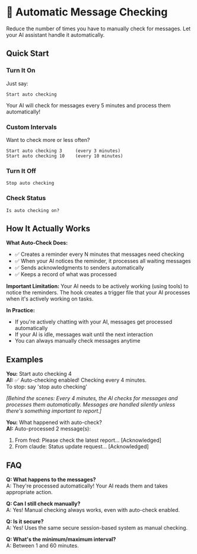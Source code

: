 # 🤖 Automatic Message Checking

Reduce the number of times you have to manually check for messages.  Let your AI assistant handle it automatically.

## Quick Start

### Turn It On
Just say:
```
Start auto checking
```

Your AI will check for messages every 5 minutes and process them automatically!

### Custom Intervals
Want to check more or less often?
```
Start auto checking 3     (every 3 minutes)
Start auto checking 10    (every 10 minutes)
```

### Turn It Off
```
Stop auto checking
```

### Check Status
```
Is auto checking on?
```

## How It Actually Works

**What Auto-Check Does:**
- ✅ Creates a reminder every N minutes that messages need checking
- ✅ When your AI notices the reminder, it processes all waiting messages
- ✅ Sends acknowledgments to senders automatically
- ✅ Keeps a record of what was processed

**Important Limitation:**
Your AI needs to be actively working (using tools) to notice the reminders. The hook creates a trigger file that your AI processes when it's actively working on tasks.

**In Practice:**
- If you're actively chatting with your AI, messages get processed automatically
- If your AI is idle, messages wait until the next interaction
- You can always manually check messages anytime

## Examples

**You:** Start auto checking 4  
**AI:** ✅ Auto-checking enabled! Checking every 4 minutes.  
To stop: say 'stop auto checking'

*[Behind the scenes: Every 4 minutes, the AI checks for messages and processes them automatically. Messages are handled silently unless there's something important to report.]*

**You:** What happened with auto-check?  
**AI:** Auto-processed 2 message(s):
1. From fred: Please check the latest report... [Acknowledged]
2. From claude: Status update request... [Acknowledged]

## FAQ

**Q: What happens to the messages?**  
A: They're processed automatically! Your AI reads them and takes appropriate action.

**Q: Can I still check manually?**  
A: Yes! Manual checking always works, even with auto-check enabled.

**Q: Is it secure?**  
A: Yes! Uses the same secure session-based system as manual checking.

**Q: What's the minimum/maximum interval?**  
A: Between 1 and 60 minutes.

